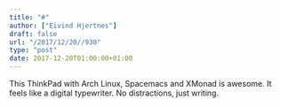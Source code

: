 ```yaml
---
title: "#"
author: ["Eivind Hjertnes"]
draft: false
url: "/2017/12/20//930"
type: "post"
date: 2017-12-20T01:00:00+01:00
---
```


This ThinkPad with Arch Linux, Spacemacs and XMonad is awesome. It feels
like a digital typewriter. No distractions, just writing.
